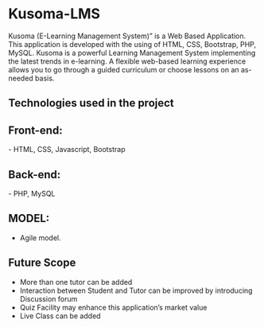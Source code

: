 # Kusoma-LMS

Kusoma (E-Learning Management System)” is a Web Based Application. This application is developed with the using of HTML, CSS, Bootstrap, PHP, MySQL. Kusoma is a powerful Learning Management System implementing the latest trends in e-learning. A flexible web-based learning experience allows you to go through a guided 
curriculum or choose lessons on an as-needed basis.


## Technologies used in the project

<h2>Front-end:</h2>
- HTML, CSS, Javascript, Bootstrap

<h2>Back-end:</h2>
- PHP, MySQL

## MODEL:

* Agile model.


## Future Scope

* More than one tutor can be added 
* Interaction between Student and Tutor can be improved by introducing Discussion forum
* Quiz Facility may enhance this application’s market value
* Live Class can be added
